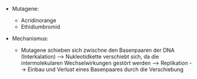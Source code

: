 - Mutagene:
	- Acridinorange 
	- Ethidiumbromid

- Mechanismus:
	- Mutagene schieben sich zwischne den Basenpaaren der DNA (Interkalation) --> Nukleotidkette verschiebt sich, da die intermolekularen Wechselwirkungen gestört werden  --> Replikation --> Einbau und Verlust eines Basenpaares durch die Verschiebung 